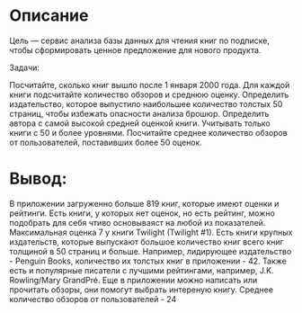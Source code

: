 # Описание
Цель — сервис анализа базы данных для чтения книг по подписке, чтобы сформировать ценное предложение для нового продукта.

Задачи:

Посчитайте, сколько книг вышло после 1 января 2000 года.
Для каждой книги подсчитайте количество обзоров и среднюю оценку.
Определить издательство, которое выпустило наибольшее количество толстых 50 страниц, чтобы избежать опасности анализа брошюр.
Определить автора с самой высокой средней оценкой книги. Учитывать только книги с 50 и более уровнями.
Посчитайте среднее количество обзоров от пользователей, поставивших более 50 оценок.



# Вывод:

В приложении загруженно больше 819 книг, которые имеют оценки и рейтинги. Есть книги, у которых нет оценок, но есть рейтинг, можно подобрать для себя чтиво основываяст на любой из показателей. Максимальная оценка 7 у книги Twilight (Twilight #1). Есть книги крупных издательств, которые выпускают большое количество книг всего книг толщиной в 50 страниц и больше. Например, лидирующее издательство - Penguin Books, количество их толстых книг в приложении - 42. Также есть и популярные писатели с лучшими рейтингами, например, J.K. Rowling/Mary GrandPré. Еще в приложении можно написать или прочитать обзоры, они помогут выбрать интереную книгу. Cреднее количество обзоров от пользователей - 24
